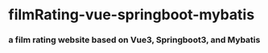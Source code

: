 # filmRating-vue-springboot-mybatis

### a film rating website based on Vue3, Springboot3, and Mybatis
